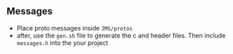 ## Messages

- Place proto messages inside `JMS/protos`
- after, use the `gen.sh` file to generate the c and header files. Then include `messages.h` into the your project